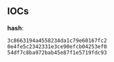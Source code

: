 
## IOCs

__hash__:

```text
3c8663194a4558234da1c79e60167fc2
0e4fe5c2342331e3ce90efcb04253ef0
54df7c8ba972bab45e87f1e5719fdc93
```